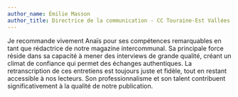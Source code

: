```yaml
---
author_name: Émilie Masson
author_title: Directrice de la communication - CC Touraine-Est Vallées
---
```

Je recommande vivement Anaïs pour ses compétences remarquables en tant que rédactrice de notre magazine intercommunal. Sa principale force réside dans sa capacité à mener des interviews de grande qualité, créant un climat de confiance qui permet des échanges authentiques. La retranscription de ces entretiens est toujours juste et fidèle, tout en restant accessible à nos lecteurs. Son professionnalisme et son talent contribuent significativement à la qualité de notre publication.